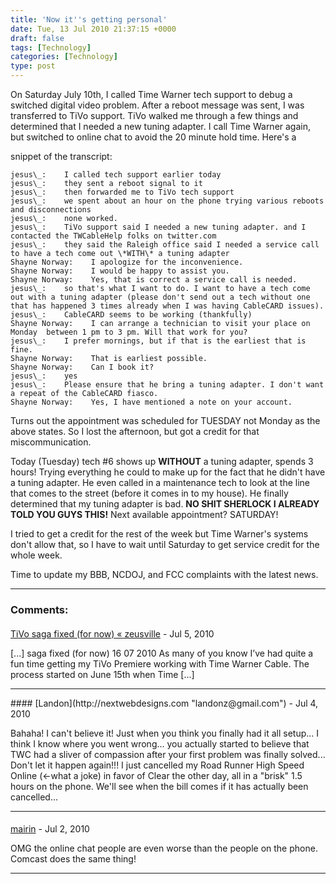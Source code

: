 ```yaml
---
title: 'Now it''s getting personal'
date: Tue, 13 Jul 2010 21:37:15 +0000
draft: false
tags: [Technology]
categories: [Technology]
type: post
---
```


On Saturday July 10th, I called Time Warner tech support to debug a switched
digital video problem. After a reboot message was sent, I was transferred to
TiVo support. TiVo walked me through a few things and determined that I needed
a new tuning adapter. I call Time Warner again, but switched to online chat to
avoid the 20 minute hold time. Here's a

snippet of the transcript:

```
jesus\_:    I called tech support earlier today
jesus\_:    they sent a reboot signal to it
jesus\_:    then forwarded me to TiVo tech support
jesus\_:    we spent about an hour on the phone trying various reboots and disconnections
jesus\_:    none worked.
jesus\_:    TiVo support said I needed a new tuning adapter. and I contacted the TWCableHelp folks on twitter.com
jesus\_:    they said the Raleigh office said I needed a service call to have a tech come out \*WITH\* a tuning adapter
Shayne Norway:    I apologize for the inconvenience.
Shayne Norway:    I would be happy to assist you.
Shayne Norway:    Yes, that is correct a service call is needed.
jesus\_:    so that's what I want to do. I want to have a tech come out with a tuning adapter (please don't send out a tech without one that has happened 3 times already when I was having CableCARD issues).
jesus\_:    CableCARD seems to be working (thankfully)
Shayne Norway:    I can arrange a technician to visit your place on Monday  between 1 pm to 3 pm. Will that work for you?
jesus\_:    I prefer mornings, but if that is the earliest that is fine.
Shayne Norway:    That is earliest possible.
Shayne Norway:    Can I book it?
jesus\_:    yes
jesus\_:    Please ensure that he bring a tuning adapter. I don't want a repeat of the CableCARD fiasco.
Shayne Norway:    Yes, I have mentioned a note on your account.
```

Turns out the appointment was scheduled for TUESDAY not Monday as the above
states. So I lost the afternoon, but got a credit for that miscommunication.

Today (Tuesday) tech #6 shows up **WITHOUT** a tuning adapter, spends 3 hours!
Trying everything he could to make up for the fact that he didn't have a
tuning adapter. He even called in a maintenance tech to look at
the line that comes to the street (before it comes in to my house). He finally
determined that my tuning adapter is bad. **NO SHIT SHERLOCK I ALREADY TOLD
YOU GUYS THIS!** Next available appointment? SATURDAY!

I tried to get a credit for the rest of the week but Time Warner's systems
don't allow that, so I have to wait until Saturday to get service credit for
the whole week.

Time to update my BBB, NCDOJ, and FCC complaints with the latest news.

---
### Comments:
####
[TiVo saga fixed (for now) &laquo; zeusville](http://zeusville.wordpress.com/2010/07/16/tivo-saga-fixed-for-now/ "") - <time datetime="2010-07-16 10:48:33">Jul 5, 2010</time>

\[...\] saga fixed (for now) 16 07 2010 As many of you know I’ve had quite a fun time getting my TiVo Premiere working with Time Warner Cable. The process started on June 15th when Time \[...\]
<hr />
####
[Landon](http://nextwebdesigns.com "landonz@gmail.com") - <time datetime="2010-07-15 15:57:53">Jul 4, 2010</time>

Bahaha! I can't believe it! Just when you think you finally had it all setup...
I think I know where you went wrong... you actually started to believe that TWC
had a sliver of compassion after your first problem was finally solved... Don't
let it happen again!!! I just cancelled my Road Runner High Speed Online
(<-what a joke) in favor of Clear the other day, all in a "brisk" 1.5 hours on
the phone. We'll see when the bill comes if it has actually been cancelled...

---
####
[mairin](http://mairin.wordpress.com "mairin@linuxgrrl.com") - <time datetime="2010-07-13 21:52:46">Jul 2, 2010</time>

OMG the online chat people are even worse than the people on the phone. Comcast
does the same thing!

---

